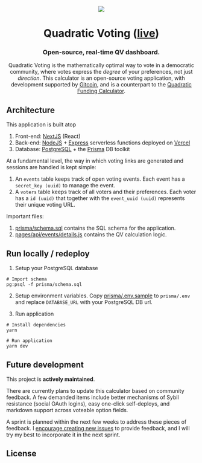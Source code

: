 <p align="center"><img src="https://github.com/gitcoinco/gitcoinco/raw/master/img/helmet.png" /></p>
<h1 align="center" style="border-bottom: none;">Quadratic Voting (<a href="https://quadraticvote.co">live</a>)</h1>
<h3 align="center">Open-source, real-time QV dashboard.</h3>
<p align="center">Quadratic Voting is the mathematically optimal way to vote in a democratic community, where votes express the <i>degree</i> of your preferences, not just <i>direction</i>. This calculator is an open-source voting application, with development supported by <a href="https://github.com/gitcoinco/skunkworks/issues/185">Gitcoin</a>, and is a counterpart to the <a href="https://qf.gitcoin.co/">Quadratic Funding Calculator</a>.

## Architecture

This application is built atop

1. Front-end: [NextJS](https://nextjs.org/) (React)
2. Back-end: [NodeJS](https://nodejs.org/en/) + [Express](https://expressjs.com/) serverless functions deployed on [Vercel](https://vercel.com/)
3. Database: [PostgreSQL](https://www.postgresql.org/) + the [Prisma](https://www.prisma.io/) DB toolkit

At a fundamental level, the way in which voting links are generated and sessions are handled is kept simple:

1. An `events` table keeps track of open voting events. Each event has a `secret_key (uuid)` to manage the event.
2. A `voters` table keeps track of all voters and their preferences. Each voter has a `id (uuid)` that together with the `event_uuid (uuid)` represents their unique voting URL.

Important files:

1. [prisma/schema.sql](https://github.com/Anish-Agnihotri/quadratic-voting/blob/master/prisma/schema.sql) contains the SQL schema for the application.
2. [pages/api/events/details.js](https://github.com/Anish-Agnihotri/quadratic-voting/blob/master/pages/api/events/details.js) contains the QV calculation logic.

## Run locally / redeploy

1. Setup your PostgreSQL database

```
# Import schema
pg:psql -f prisma/schema.sql
```

2. Setup environment variables. Copy [prisma/.env.sample](https://github.com/Anish-Agnihotri/quadratic-voting/blob/master/prisma/.env.sample) to `prisma/.env` and replace `DATABASE_URL` with your PostgreSQL DB url.

3. Run application

```
# Install dependencies
yarn

# Run application
yarn dev
```

## Future development

This project is **actively maintained**.

There are currently plans to update this calculator based on community feedback. A few demanded items include better mechanisms of Sybil resistance (social OAuth logins), easy one-click self-deploys, and markdown support across voteable option fields.

A sprint is planned within the next few weeks to address these pieces of feedback. I [encourage creating new issues](https://github.com/Anish-Agnihotri/Gitcoin-Exemplars/issues/new) to provide feedback, and I will try my best to incorporate it in the next sprint.

## License
